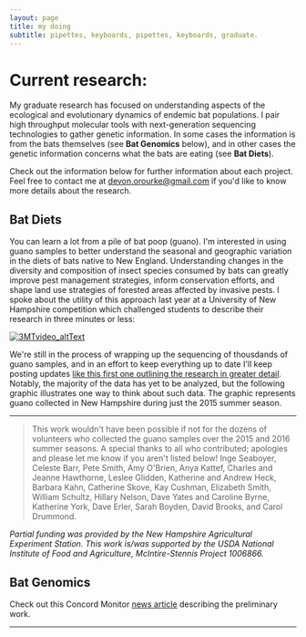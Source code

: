 ```yaml
---
layout: page
title: my doing
subtitle: pipettes, keyboards, pipettes, keyboards, graduate.
---
```


# Current research:
My graduate research has focused on understanding aspects of the ecological and evolutionary dynamics of endemic bat populations. I pair high throughput molecular tools with next-generation sequencing technologies to gather genetic information. In some cases the information is from the bats themselves (see **Bat Genomics** below), and in other cases the genetic information concerns what the bats are eating (see **Bat Diets**).

Check out the information below for further information about each project. Feel free to contact me at [devon.orourke@gmail.com](mailto:devon.orourke@gmail.com) if you'd like to know more details about the research.

## Bat Diets  

You can learn a lot from a pile of bat poop (guano). I'm interested in using guano samples to better understand the seasonal and geographic variation in the diets of bats native to New England. Understanding changes in the diversity and composition of insect species consumed by bats can greatly improve pest management strategies, inform conservation efforts, and shape land use strategies of forested areas affected by invasive pests. I spoke about the utility of this approach last year at a University of New Hampshire competition which challenged students to describe their research in three minutes or less:  

[![3MTvideo_altText](https://github.com/devonorourke/devonorourke.github.io/raw/master/img/3mt_screenshot.png)](https://youtu.be/zzW4YjY_7l4)  

We're still in the process of wrapping up the sequencing of thousdands of guano samples, and in an effort to keep everything up to date I'll keep posting updates [like this first one outlining the research in greater detail](http://www.outermostlab.com/2018-01-14-guano/). Notably, the majority of the data has yet to be analyzed, but the following graphic illustrates one way to think about such data. The graphic represents guano collected in New Hampshire during just the 2015 summer season. 



---
> This work wouldn't have been possible if not for the dozens of volunteers who collected the guano samples over the 2015 and 2016 summer seasons. A special thanks to all who contributed; apologies and please let me know if you aren't listed below! Inge Seaboyer, Celeste Barr, Pete Smith, Amy O'Brien, Anya Kattef, Charles and Jeanne Hawthorne, Leslee Glidden, Katherine and Andrew Heck, Barbara Kahn, Catherine Skove, Kay Cushman, Elizabeth Smith, William Schultz, Hillary Nelson, Dave Yates and Caroline Byrne, Katherine York, Dave Erler, Sarah Boyden, David Brooks, and Carol Drummond.  

_Partial funding was provided by the New Hampshire Agricultural Experiment Station. This work is/was supported by the USDA National Institute of Food and Agriculture, McIntire-Stennis Project 1006866._

## Bat Genomics

Check out this Concord Monitor [news article](http://granitegeek.concordmonitor.com/2016/03/22/looking-for-invasive-bugs-check-your-local-pile-of-bat-guano/) describing the preliminary work.

---
